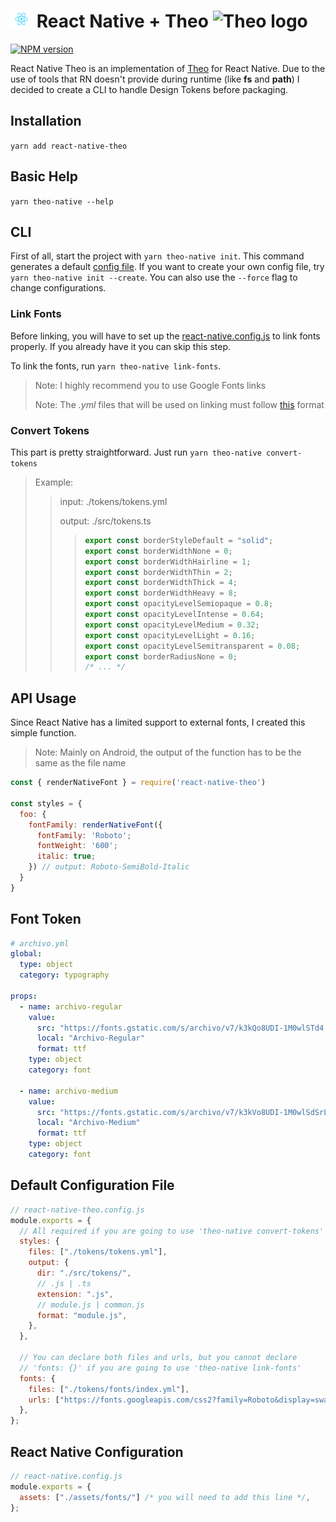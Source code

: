 # <img src="https://raw.githubusercontent.com/levi-pires/react-native-theo/master/assets/react-icon.webp" alt="RN logo" width="35" height="27" /> React Native + Theo <img src="https://raw.githubusercontent.com/salesforce-ux/theo/master/assets/theo.png" alt="Theo logo" width="28" height="28" />

[![NPM version][npm-image]][npm-url]

React Native Theo is an implementation of [Theo](https://github.com/salesforce-ux/theo) for React Native. Due to the use of tools that RN doesn't provide during runtime (like **fs** and **path**) I decided to create a CLI to handle Design Tokens before packaging.

## Installation

`yarn add react-native-theo`

## Basic Help

`yarn theo-native --help`

## CLI

First of all, start the project with `yarn theo-native init`. This command generates a default [config file](#default-configuration-file). If you want to create your own config file, try `yarn theo-native init --create`. You can also use the `--force` flag to change configurations.

### Link Fonts

Before linking, you will have to set up the [react-native.config.js](#react-native-configuration) to link fonts properly. If you already have it you can skip this step.

To link the fonts, run `yarn theo-native link-fonts`.

> Note: I highly recommend you to use Google Fonts links
>
> Note: The _.yml_ files that will be used on linking must follow [this](#font-token) format

### Convert Tokens

This part is pretty straightforward. Just run `yarn theo-native convert-tokens`

> Example:
>
> > input: ./tokens/tokens.yml
> >
> > output: ./src/tokens.ts
> >
> > > ```typescript
> > > export const borderStyleDefault = "solid";
> > > export const borderWidthNone = 0;
> > > export const borderWidthHairline = 1;
> > > export const borderWidthThin = 2;
> > > export const borderWidthThick = 4;
> > > export const borderWidthHeavy = 8;
> > > export const opacityLevelSemiopaque = 0.8;
> > > export const opacityLevelIntense = 0.64;
> > > export const opacityLevelMedium = 0.32;
> > > export const opacityLevelLight = 0.16;
> > > export const opacityLevelSemitransparent = 0.08;
> > > export const borderRadiusNone = 0;
> > > /* ... */
> > > ```

## API Usage

Since React Native has a limited support to external fonts, I created this simple function.

> Note: Mainly on Android, the output of the function has to be the same as the file name

```javascript
const { renderNativeFont } = require('react-native-theo')

const styles = {
  foo: {
    fontFamily: renderNativeFont({
      fontFamily: 'Roboto';
      fontWeight: '600';
      italic: true;
    }) // output: Roboto-SemiBold-Italic
  }
}
```

## Font Token

```yaml
# archivo.yml
global:
  type: object
  category: typography

props:
  - name: archivo-regular
    value:
      src: "https://fonts.gstatic.com/s/archivo/v7/k3kQo8UDI-1M0wlSTd4.ttf"
      local: "Archivo-Regular"
      format: ttf
    type: object
    category: font

  - name: archivo-medium
    value:
      src: "https://fonts.gstatic.com/s/archivo/v7/k3kVo8UDI-1M0wlSdSrLC0E.ttf"
      local: "Archivo-Medium"
      format: ttf
    type: object
    category: font
```

## Default Configuration File

```javascript
// react-native-theo.config.js
module.exports = {
  // All required if you are going to use 'theo-native convert-tokens'
  styles: {
    files: ["./tokens/tokens.yml"],
    output: {
      dir: "./src/tokens/",
      // .js | .ts
      extension: ".js",
      // module.js | common.js
      format: "module.js",
    },
  },

  // You can declare both files and urls, but you cannot declare
  // 'fonts: {}' if you are going to use 'theo-native link-fonts'
  fonts: {
    files: ["./tokens/fonts/index.yml"],
    urls: ["https://fonts.googleapis.com/css2?family=Roboto&display=swap"],
  },
};
```

## React Native Configuration

```javascript
// react-native.config.js
module.exports = {
  assets: ["./assets/fonts/"] /* you will need to add this line */,
};
```

[npm-url]: https://npmjs.org/package/react-native-theo
[npm-image]: http://img.shields.io/npm/v/react-native-theo.svg
[travis-url]: https://travis-ci.org/salesforce-ux/theo
[travis-image]: http://img.shields.io/travis/salesforce-ux/theo.svg
